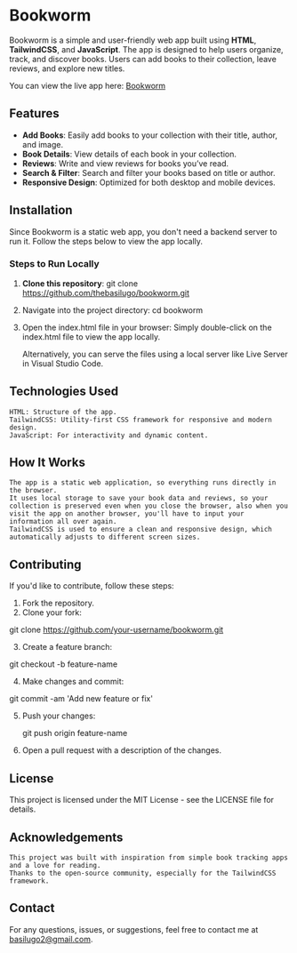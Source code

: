 # Bookworm

Bookworm is a simple and user-friendly web app built using **HTML**, **TailwindCSS**, and **JavaScript**. The app is designed to help users organize, track, and discover books. Users can add books to their collection, leave reviews, and explore new titles.

You can view the live app here: [Bookworm](https://thebasilugo.github.io/bookworm)

## Features

- **Add Books**: Easily add books to your collection with their title, author, and image.
- **Book Details**: View details of each book in your collection.
- **Reviews**: Write and view reviews for books you’ve read.
- **Search & Filter**: Search and filter your books based on title or author.
- **Responsive Design**: Optimized for both desktop and mobile devices.

## Installation

Since Bookworm is a static web app, you don't need a backend server to run it. Follow the steps below to view the app locally.

### Steps to Run Locally

1. **Clone this repository**:
   git clone https://github.com/thebasilugo/bookworm.git

2. Navigate into the project directory:
   cd bookworm

3. Open the index.html file in your browser: Simply double-click on the index.html file to view the app locally.

   Alternatively, you can serve the files using a local server like Live Server in Visual Studio Code.

## Technologies Used

    HTML: Structure of the app.
    TailwindCSS: Utility-first CSS framework for responsive and modern design.
    JavaScript: For interactivity and dynamic content.

## How It Works

    The app is a static web application, so everything runs directly in the browser.
    It uses local storage to save your book data and reviews, so your collection is preserved even when you close the browser, also when you visit the app on another browser, you'll have to input your information all over again.
    TailwindCSS is used to ensure a clean and responsive design, which automatically adjusts to different screen sizes.

## Contributing

If you'd like to contribute, follow these steps:

1. Fork the repository.
2. Clone your fork:

git clone https://github.com/your-username/bookworm.git

3. Create a feature branch:

git checkout -b feature-name

4. Make changes and commit:

git commit -am 'Add new feature or fix'

5. Push your changes:

   git push origin feature-name

6. Open a pull request with a description of the changes.

## License

This project is licensed under the MIT License - see the LICENSE file for details.

## Acknowledgements

    This project was built with inspiration from simple book tracking apps and a love for reading.
    Thanks to the open-source community, especially for the TailwindCSS framework.

## Contact

For any questions, issues, or suggestions, feel free to contact me at basilugo2@gmail.com.
